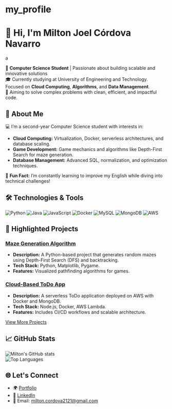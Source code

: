 # my_profile
# 👋 Hi, I'm Milton Joel Córdova Navarro  
a

🚀 **Computer Science Student** | Passionate about building scalable and innovative solutions  
🎓 Currently studying at University of Engineering and Technology. Focused on **Cloud Computing**, **Algorithms**, and **Data Management**.  
🌟 Aiming to solve complex problems with clean, efficient, and impactful code.  




## 🌟 About Me  
💻 I’m a second-year Computer Science student with interests in:
- **Cloud Computing:** Virtualization, Docker, serverless architectures, and database scaling.
- **Game Development:** Game mechanics and algorithms like Depth-First Search for maze generation.
- **Database Management:** Advanced SQL, normalization, and optimization techniques.  

🎯 **Fun Fact:** I’m constantly learning to improve my English while diving into technical challenges!  




## 🛠️ Technologies & Tools  
![Python](https://img.shields.io/badge/-Python-3776AB?style=flat-square&logo=python&logoColor=white)
![Java](https://img.shields.io/badge/-Java-007396?style=flat-square&logo=java&logoColor=white)
![JavaScript](https://img.shields.io/badge/-JavaScript-F7DF1E?style=flat-square&logo=javascript&logoColor=black)
![Docker](https://img.shields.io/badge/-Docker-2496ED?style=flat-square&logo=docker&logoColor=white)
![MySQL](https://img.shields.io/badge/-MySQL-4479A1?style=flat-square&logo=mysql&logoColor=white)
![MongoDB](https://img.shields.io/badge/-MongoDB-47A248?style=flat-square&logo=mongodb&logoColor=white)
![AWS](https://img.shields.io/badge/-AWS-FF9900?style=flat-square&logo=amazon-aws&logoColor=white)




## 🚀 Highlighted Projects  

### [Maze Generation Algorithm](https://github.com/milton/maze-generator)  
- **Description:** A Python-based project that generates random mazes using Depth-First Search (DFS) and backtracking.  
- **Tech Stack:** Python, Matplotlib, Pygame.  
- **Features:** Visualized pathfinding algorithms for games.  

### [Cloud-Based ToDo App](https://github.com/milton/todo-app)  
- **Description:** A serverless ToDo application deployed on AWS with Docker and MongoDB.  
- **Tech Stack:** Node.js, Docker, AWS Lambda.  
- **Features:** Includes CI/CD workflows and scalable architecture.  

[View More Projects](https://github.com/milton?tab=repositories)





## 📈 GitHub Stats  
![Milton's GitHub stats](https://github-readme-stats.vercel.app/api?username=mcordova-navarro&show_icons=true&theme=radical)  
![Top Languages](https://github-readme-stats.vercel.app/api/top-langs/?username=mcordova-navarro&layout=compact&theme=radical)



## 🌐 Let's Connect  
- 🌍 [Portfolio](https://github.com/mcordova-navarro/mi_portafolio)  
- 💼 [LinkedIn](https://www.linkedin.com/in/milton-cordova-4a6346341/)  
- 📧 Email: milton.cordova2121@gmail.com  

